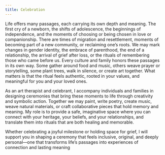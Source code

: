 ```yaml
---
title: Celebration
---
```


Life offers many passages, each carrying its own depth and meaning. The first cry of a newborn, the shifts of adolescence, the beginnings of independence, and the moments of choosing or being chosen in love or companionship. There are times of migration and resettlement, moments of becoming part of a new community, or reclaiming one’s roots. We may mark changes in gender identity, the embrace of parenthood, the end of a relationship, the arrival of grief after loss, or the rituals of remembering those who came before us.
Every culture and family honors these passages in its own way. Some gather around food and music, others weave prayer or storytelling, some plant trees, walk in silence, or create art together. What matters is that the ritual feels authentic, rooted in your values, and meaningful for you and your loved ones.<br>

As an art therapist and celebrant, I accompany individuals and families in designing ceremonies that bring these moments to life through creativity and symbolic action. Together we may paint, write poetry, create music, weave natural materials, or craft collaborative pieces that hold memory and meaning. My role is to provide a safe, imaginative space where you can connect with your heritage, your beliefs, and your relationships, and translate them into rituals that are both healing and memorable.<br>

Whether celebrating a joyful milestone or holding space for grief, I will support you in shaping a ceremony that feels inclusive, original, and deeply personal—one that transforms life’s passages into experiences of connection and lasting meaning
